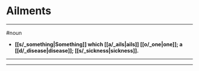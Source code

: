 # Ailments
---
#noun
- **[[s/_something|Something]] which [[a/_ails|ails]] [[o/_one|one]]; a [[d/_disease|disease]]; [[s/_sickness|sickness]].**
---
---
